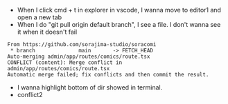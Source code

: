 - When I click cmd + t in explorer in vscode, I wanna move to editor1 and open a new tab
- When I do "git pull origin default branch", I see a file. I don't wanna see it when it doesn't fail
```
From https://github.com/sorajima-studio/soracomi
 * branch              main       -> FETCH_HEAD
Auto-merging admin/app/routes/comics/route.tsx
CONFLICT (content): Merge conflict in admin/app/routes/comics/route.tsx
Automatic merge failed; fix conflicts and then commit the result.
```
- I wanna highlight bottom of dir showed in terminal.
- conflict2
